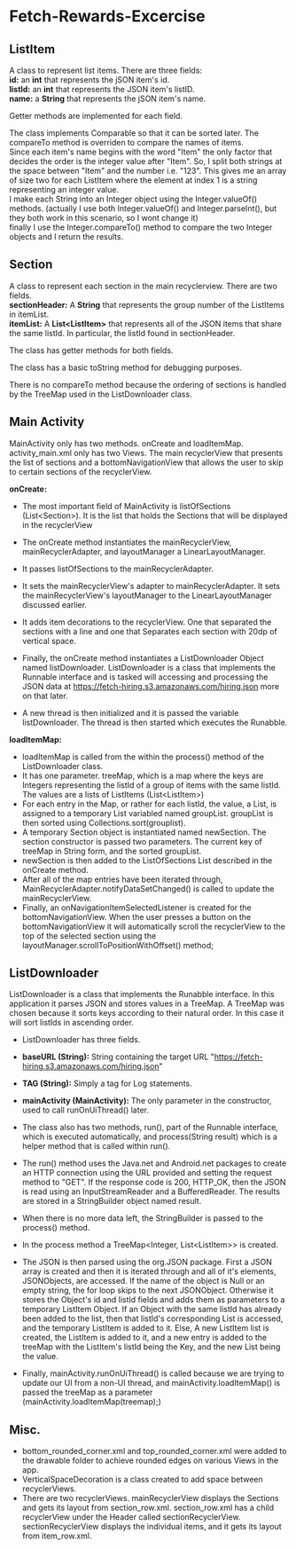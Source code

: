 # Fetch-Rewards-Excercise

ListItem
------------
A class to represent list items. There are three fields:  
**id:** an **int** that represents the jSON item's id.  
**listId:** an **int** that represents the JSON item's listID.  
**name:** a **String** that represents the jSON item's name.  

Getter methods are implemented for each field.  
  
The class implements Comparable<ListItem> so that it can be sorted later. 
The compareTo method is overriden to compare the names of items.  
Since each item's name begins with the word "Item" the only factor that decides the order is the integer value after "Item".
So, I split both strings at the space between "Item" and the number i.e. "123". This gives me an array of size two for each ListItem where the element at index 1 is a string representing an integer value.  
I make each String into an Integer object using the Integer.valueOf() methods. (actually I use both Integer.valueOf() and Integer.parseInt(), but they both work in this scenario, so I wont change it)   
finally I use the Integer.compareTo() method to compare the two Integer objects and I return the results.

Section
------------
A class to represent each section in the main recyclerview. There are two fields.  
**sectionHeader:** A **String** that represents the group number of the ListItems in itemList.   
**itemList:** A **List\<ListItem\>** that represents all of the JSON items that share the same listId. In particular, the listId found in sectionHeader.  

The class has getter methods for both fields.

The class has a basic toString method for debugging purposes.  

There is no compareTo method because the ordering of sections is handled by the TreeMap used in the ListDownloader class.

Main Activity
--------------
MainActivity only has two methods. onCreate and loadItemMap.  
activity_main.xml only has two Views. The main recyclerView that presents the list of sections and a bottomNavigationView that allows the user to skip to certain sections of the recyclerView.  

**onCreate:**  
- The most important field of MainActivity is listOfSections (List\<Section\>). It is the list that holds the Sections that will be displayed in the recyclerView  
- The onCreate method instantiates the mainRecyclerView, mainRecyclerAdapter, and layoutManager a LinearLayoutManager.  
- It passes listOfSections to the mainRecyclerAdapter.  
- It sets the mainRecyclerView's adapter to mainRecyclerAdapter. It sets the mainRecyclerView's layoutManager to the LinearLayoutManager discussed earlier.
- It adds item decorations to the recyclerView. One that separated the sections with a line and one that Separates each section with 20dp of vertical space.   

- Finally, the onCreate method instantiates a ListDownloader Object named listDownloader. ListDownloader is a class that implements the Runnable interface and is tasked will accessing and processing the JSON data at https://fetch-hiring.s3.amazonaws.com/hiring.json more on that later.    
- A new thread is then initialized and it is passed the variable listDownloader. The thread is then started which executes the Runabble.

**loadItemMap:**
- loadItemMap is called from the within the process() method of the ListDownloader class.  
- It has one parameter. treeMap, which is a map where the keys are Integers representing the listId of a group of items with the same listId. The values are a lists of ListItems (List\<ListItem\>)  
- For each entry in the Map, or rather for each listId, the value, a List, is assigned to a temporary List variabled named groupList. groupList is then sorted using Collections.sort(grouplist).  
- A temporary Section object is instantiated named newSection. The section constructor is passed two parameters. The current key of treeMap in String form, and the sorted groupList.
- newSection is then added to the ListOfSections List described in the onCreate method.
- After all of the map entries have been iterated through, MainRecyclerAdapter.notifyDataSetChanged() is called to update the mainRecyclerView.
- Finally, an onNavigationItemSelectedListener is created for the bottomNavigationView. When the user presses a button on the bottomNavigationView it will automatically scroll the recyclerView to the top of the selected section using the layoutManager.scrollToPositionWithOffset() method;

ListDownloader
--------------
ListDownloader is a class that implements the Runabble interface. In this application it parses JSON and stores values in a TreeMap. A TreeMap was chosen because it sorts keys according to their natural order. In this case it will sort listIds in ascending order.  
- ListDownloader has three fields.
- **baseURL (String):** String containing the target URL "https://fetch-hiring.s3.amazonaws.com/hiring.json"  
- **TAG (String):** Simply a tag for Log statements.  
- **mainActivity (MainActivity):** The only parameter in the constructor, used to call runOnUiThread() later. 

- The class also has two methods, run(), part of the Runnable interface, which is executed automatically, and process(String result) which is a helper method that is called within run().

- The run() method uses the Java.net and Android.net packages to create an HTTP connection using the URL provided and setting the request method to "GET". If the response code is 200, HTTP_OK, then the JSON is read using an InputStreamReader and a BufferedReader. The results are stored in a StringBuilder object named result.   
- When there is no more data left, the StringBuilder is passed to the process() method.
- In the process method a TreeMap<Integer, List\<ListItem\>\> is created.
- The JSON is then parsed using the org.JSON package. First a JSON array is created and then it is iterated through and all of it's elements, JSONObjects, are accessed. If the name of the object is Null or an empty string, the for loop skips to the next JSONObject. Otherwise it stores the Object's id and listId fields and adds them as parameters to a temporary ListItem Object. If an Object with the same listId has already been added to the list, then that listId's corresponding List is accessed, and the temporary ListItem is added to it. Else, A new ListItem list is created, the ListItem is added to it, and a new entry is added to the treeMap with the ListItem's listId being the Key, and the new List being the value.
- Finally, mainActivity.runOnUiThread() is called because we are trying to update our UI from a non-UI thread, and mainActivity.loadItemMap() is passed the treeMap as a parameter (mainActivity.loadItemMap(treemap);)

Misc.
-------

- bottom_rounded_corner.xml and top_rounded_corner.xml were added to the drawable folder to achieve rounded edges on various Views in the app.
- VerticalSpaceDecoration is a class created to add space between recyclerViews.
- There are two recyclerViews. mainRecyclerView displays the Sections and gets its layout from section_row.xml. section_row.xml has a child recyclerView under the Header called sectionRecyclerView. sectionRecyclerView displays the individual items, and it gets its layout from item_row.xml. 


